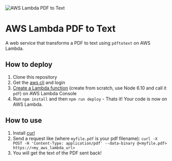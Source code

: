 ![AWS Lambda PDF to Text](logo.png "AWS Lambda PDF to Text")
# AWS Lambda PDF to Text
A web service that transforms a PDF to text using `pdftotext` on AWS Lambda.

## How to deploy
1. Clone this repository
2. Get the [aws cli][] and login
3. [Create a Lambda function][] (create from scratch, use Node 6.10 and call it `pdf`) on AWS Lambda Console
4. Run `npm install` and then `npm run deploy` - Thats it! Your code is now on AWS Lambda.

## How to use
1. Install [curl][]
2. Send a request like (where `myfile.pdf` is your pdf filename): 
`curl -X POST -H 'Content-Type: application/pdf' --data-binary @<myfile.pdf> https://<my_aws_lambda_url>`
3. You will get the text of the PDF sent back!

[Create a Lambda function]: https://console.aws.amazon.com/lambda/home?region=us-east-1#/functions
[aws cli]: http://docs.aws.amazon.com/cli/latest/userguide/installing.html
[curl]: https://curl.haxx.se/
